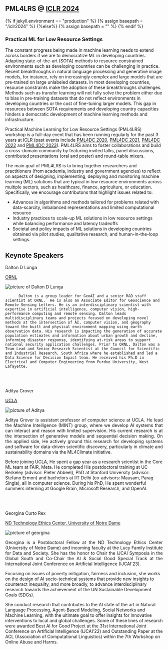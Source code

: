 ##  PML4LRS @ <a target='_blank' href='https://iclr.cc/'> ICLR 2024</a>

{% if jekyll.environment  == "production" %}
        {% assign basepath = "/iclr2024" %}
        {%else%}
        {% assign basepath = "" %}
        {% endif %}

<!-- ## Practical ML for Low Resource Settings -->

### Practical ML for Low Resource Settings

<!--<div class="update">
        ICLR 2022 will be a fully virtual conference. While the details for remote presentation are being finalized, authors of accepted papers/posters are encouraged to view the <a href="https://iclr.cc/Conferences/2022/virtual"> ICLR virtual presentation guidelines here </a> .-->

       
The constant progress being made in machine learning needs to extend across borders if we are to democratize ML in developing countries. Adapting state-of-the-art (SOTA) methods to resource constrained environments such as developing countries can be challenging in practice. Recent breakthroughs in natural language processing and generative image models, for instance, rely on increasingly complex and large models that are pre-trained on large unlabeled datasets. In most developing countries, resource constraints make the adoption of these breakthroughs challenges. Methods such as transfer learning will not fully solve the problem either due to bias in pre-training datasets that do not reflect environments in developing countries or the cost of fine-tuning larger models. This gap in resources between SOTA requirements and developing country capacities hinders a democratic development of machine learning methods and infrastructure. 


Practical Machine Learning for Low Resource Settings (PML4LRS) workshop is a full-day event that has been running regularly for the past 3 years at ICLR (past events include <a href="https://pml4dc.github.io/iclr2020/" target="_blank">PML4DC 2020</a>, <a href="https://pml4dc.github.io/iclr2021/" target="_blank"> PML4DC 2021</a>, <a href="https://pml4dc.github.io/iclr2022/" target="_blank"> PML4DC 2022</a> and <a href="https://pml4dc.github.io/iclr2023/" target="_blank"> PML4DC 2023</a>). PML4LRS aims to foster collaborations and build a cross-domain community by featuring invited talks, panel discussions, contributed presentations (oral and poster) and round-table mixers. 


The main goal of PML4LRS is to bring together researchers and practitioners (from academia, industry and government agencies) to reflect on aspects of designing, implementing, deploying and monitoring machine learning (ML) solutions that are typical in low resource environments across multiple sectors, such as healthcare, finance, agriculture, or education. Specifically, we encourage contributons that highlight issues related to:
* Advances in algorithms and methods tailored for problems related with data-scarcity, imbalanced representations and limited computational resource
*  Industry practices to scale-up ML solutions in low resource settings while balancing performance and latency tradeoffs
* Societal and policy impacts of ML solutions in developing countries obtained via pilot studies, qualitative research, and human-in-the-loop settings.


## Keynote Speakers
<div>

 <div class="iblock headshotname"> Dalton D Lunga </div>
 <p><a href="https://www.ornl.gov/staff-profile/dalton-d-lunga" class="headshotaffiliation" target="_blank">ORNL</a></p>
 <div class="iblock headshotbox"> 
  <p><img src="{{basepath}}/images/speakers/Dalton.jpg" class="headshot" alt="picture of Dalton D Lunga"></p>
  <p align='justify'>

          Dalton is a group leader for GeoAI and a senior R&D staff scientist at ORNL.  He is also an Associate Editor for Geoscience and Remote Sensing Letters. He is an interdisciplinary scientist with expertise in artificial intelligence, computer vision, high-performance computing and remote sensing. Dalton leads multidisciplinary teams and projects focused on developing novel methods at the intersection of AI, computer vision, and geography toward the built and physical environment mapping using earth observation data. His research is impacting the generation of accurate population estimates and information about urban growth and decline, informing disaster response, identifying at-risk areas to support national security application challenges. Prior to ORNL, Dalton was a Team Lead and Senior Research Scientist at the Council for Scientific and Industrial Research, South Africa where he established and led a Data Science for Decision Impact team. He received his Ph.D in Electrical and Computer Engineering from Purdue University, West Lafayette.

  </p>
 </div>

 <br><br>

  <div class="iblock headshotname"> Aditya Grover </div>
 <p><a href="https://aditya-grover.github.io/" target="_blank">UCLA </a></p>
 <div class="iblock headshotbox"> 
  <p><img src="{{basepath}}/images/speakers/aditya.jpeg" class="headshot" alt="picture of Aditya"></p>
  <p align='justify'>
Aditya Grover is assistant professor of computer science at UCLA. He lead the Machine Intelligence (MINT) group, where we develop AI systems that can interact and reason with limited supervision. His current research is at the intersection of generative models and sequential decision making. On the applied side, He actively ground this research for developing systems and software for data-driven scientific discovery, particularly in climate and sustainability domains via the ML4Climate initiative.

Before joining UCLA, He spent a gap year as a research scientist in the Core ML team at FAIR, Meta. He completed His postdoctoral training at UC Berkeley (advisor: Pieter Abbeel), PhD at Stanford University (advisor: Stefano Ermon) and bachelors at IIT Delhi (co-advisors: Mausam, Parag Singla), all in computer science. During his PhD, He spent wonderful summers interning at Google Brain, Microsoft Research, and OpenAI.
  </p>
 </div>

 <br><br>
 <div class="iblock headshotname"> Georgina Curto Rex </div>
  <p><a href="https://www.georginacurto.com/" target="_blank">ND Technology Ethics Center, University of Notre Dame</a></p>
 <div class="iblock headshotbox"> 
  <p><img src="{{basepath}}/images/speakers/georgina.jpeg" class="headshot" alt="picture of georgina"></p>
  <p align ='justify'>
  Georgina is a Postdoctoral Fellow at the ND Technology Ethics Center (University of Notre Dame) and incoming faculty at the Lucy Family Institute for Data and Society.  She has the honor to Chair the IJCAI Symposia in the Global South and Co-Chair the AI & Social Good Special Track at the International Joint Conference on Artificial Intelligence (IJCAI'23). 

Focusing on issues of poverty mitigation, fairness and inclusion, she works on the design of AI socio-technical systems that provide new insights to counteract inequality, and more broadly, to advance interdisciplinary research towards the achievement of the UN Sustainable Development Goals (SDGs). 

She conduct research that contributes to the AI state of the art  in Natural Language Processing, Agent-Based Modeling, Social Networks and Machine Learning, with the ultimate goal to offer insights for innovative interventions to local and global challenges. Some of these lines of research were awarded Best AI for Good Project at the 31st International Joint Conference on Artificial Intelligence (IJCAI'22) and Outstanding Paper at the ACL (Association of Computational Linguistics) within the 7th Workshop on Online Abuse and Harms. 

  </p>
 </div>

  <!--
  <br><br>

 <div class="iblock headshotname"> Joshua Blumenstock </div>
  <p><a href="https://www.jblumenstock.com/" class="headshotaffiliation" target="_blank">University of California, Berkeley</a></p>
 <div class="iblock headshotbox"> 
  <p><img src="{{basepath}}/images/speakers/jos.jpg" class="headshot" alt="picture of Joshua"></p>
  <p align ='justify'>
   Joshua Blumenstock is a Chancellor’s Associate Professor at the U.C. Berkeley School of Information and the Goldman School of Public Policy. He is the Co-director of the Global Policy Lab and the Center for Effective Global Action. Blumenstock does research at the intersection of machine learning and empirical economics, and focuses on applications of novel data to global poverty and inequality. He has a Ph.D. in Information Science and a M.A. in Economics from U.C. Berkeley, and Bachelor’s degrees in Computer Science and Physics from Wesleyan University. He is a recipient of awards including the NSF CAREER award, the Intel Faculty Early Career Honor, and the U.C. Berkeley Chancellor's Award for Public Service. His work has appeared in general interest journals including Science, Nature, and Proceedings of the National Academy of Sciences,as well as top economics journals (e.g., the American Economic Review) and computer science conferences (e.g., ICML, KDD, AAAI, WWW, CHI).
  </p>
 </div>
 
   <br><br>

 <div class="iblock headshotname">Rose Nakasi </div>
  <p><a href="https://www.jblumenstock.com/" class="headshotaffiliation" target="_blank">Researcher, AI LAB, Makerere University</a></p>
 <div class="iblock headshotbox"> 
  <p><img src="{{basepath}}/images/speakers/Nakasi.jpg" class="headshot" alt="picture of Joshua"></p>
  <p align ='justify'>
  Rose Nakasi is a PhD Researcher of Computer Science at AI and Data Science Lab, Makerere University in Uganda as well as Chair for Topic Group AI-based detection of Malaria (TG-Malaria) at the ITU-Focus Group AI for Health (FGAI4H). Her research interests are in Artificial Intelligence and Data Science and particularly in the use of these for developing improved automated tools and techniques for diagnosis and prediction of Malaria in low resourced but highly endemic Countries.
  </p>
 </div>
  </div>

 



## Panelists
<div class="panelists">
<div>
  <div class="iblock headshotbox"> 
  <img src="{{basepath}}/images/speakers/jade.jpeg" class="headshot"  alt="picture of Jade">
  </div>
  <div class="iblock headshotname">Jade Abbott</div>
  <p><a href="https://www.jabbott.io" class="headshotaffiliation" target="_blank">lelapa.ai</a></p>
</div>


<div>
  <div class="iblock headshotbox"> 
  <p><img src="{{basepath}}/images/speakers/teka.jpeg" class="headshot"  alt="picture of teka"></p>
  </div>
  <div class="iblock headshotname">Asmelash Teka Hadgu </div>
  <p><a href="https://twitter.com/asmelashteka" class="headshotaffiliation" target="_blank">Lesan</a></p>
</div>
        

</div>

<div class="panelists">

<div>
  <div class="iblock headshotbox"> 
  <img src="{{basepath}}/images/speakers/paul.jpeg" class="headshot"  alt="picture of paul">
  </div>
  <div class="iblock headshotname">Paul Azunre</div>
  <p><a href="https://www.azunre.com/" class="headshotaffiliation" target="_blank">Ghana NLP</a></p>
</div>
        
<div>
   <div class="iblock headshotbox"> 
   <p><img src="{{basepath}}/images/speakers/timit.jpeg" class="headshot"  alt="picture of Timnit"></p>
   </div>
   <div class="iblock headshotname">Timnit Gebru</div>
   <p><a href="https://www.dair-institute.org/about" class="headshotaffiliation" target="_blank">DAIR</a></p>
 </div>
</div>
-->

